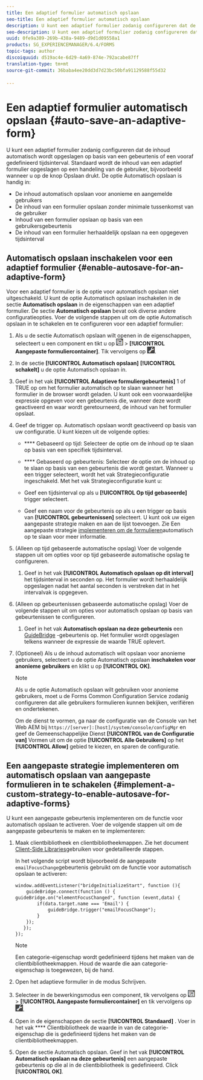 ```yaml
---
title: Een adaptief formulier automatisch opslaan
seo-title: Een adaptief formulier automatisch opslaan
description: U kunt een adaptief formulier zodanig configureren dat de inhoud automatisch wordt opgeslagen op basis van een gebeurtenis of een vooraf gedefinieerd tijdsinterval
seo-description: U kunt een adaptief formulier zodanig configureren dat de inhoud automatisch wordt opgeslagen op basis van een gebeurtenis of een vooraf gedefinieerd tijdsinterval
uuid: 0fe9a389-269b-438a-9489-d9d1d09558a1
products: SG_EXPERIENCEMANAGER/6.4/FORMS
topic-tags: author
discoiquuid: d519ac4e-6d29-4a69-874e-792acabe87ff
translation-type: tm+mt
source-git-commit: 36baba4ee20dd3d7d23bc50bfa91129588f55d32

---
```



# Een adaptief formulier automatisch opslaan {#auto-save-an-adaptive-form}

U kunt een adaptief formulier zodanig configureren dat de inhoud automatisch wordt opgeslagen op basis van een gebeurtenis of een vooraf gedefinieerd tijdsinterval. Standaard wordt de inhoud van een adaptief formulier opgeslagen op een handeling van de gebruiker, bijvoorbeeld wanneer u op de knop Opslaan drukt. De optie Automatisch opslaan is handig in:

* De inhoud automatisch opslaan voor anonieme en aangemelde gebruikers
* De inhoud van een formulier opslaan zonder minimale tussenkomst van de gebruiker
* Inhoud van een formulier opslaan op basis van een gebruikersgebeurtenis
* De inhoud van een formulier herhaaldelijk opslaan na een opgegeven tijdsinterval

## Automatisch opslaan inschakelen voor een adaptief formulier {#enable-autosave-for-an-adaptive-form}

Voor een adaptief formulier is de optie voor automatisch opslaan niet uitgeschakeld. U kunt de optie Automatisch opslaan inschakelen in de sectie **Automatisch opslaan** in de eigenschappen van een adaptief formulier. De sectie **Automatisch opslaan** bevat ook diverse andere configuratieopties. Voer de volgende stappen uit om de optie Automatisch opslaan in te schakelen en te configureren voor een adaptief formulier:

1. Als u de sectie Automatisch opslaan wilt openen in de eigenschappen, selecteert u een component en tikt u op ![veldniveau](assets/field-level.png) > **[!UICONTROL Aangepaste formuliercontainer]**. Tik vervolgens op ![cmp](assets/cmppr.png).
1. In de sectie **[!UICONTROL Automatisch opslaan]** **[!UICONTROL schakelt]** u de optie Automatisch opslaan in.
1. Geef in het vak **[!UICONTROL Adaptieve formuliergebeurtenis]** 1 of TRUE op om het formulier automatisch op te slaan wanneer het formulier in de browser wordt geladen. U kunt ook een voorwaardelijke expressie opgeven voor een gebeurtenis die, wanneer deze wordt geactiveerd en waar wordt geretourneerd, de inhoud van het formulier opslaat.
1. Geef de trigger op. Automatisch opslaan wordt geactiveerd op basis van uw configuratie. U kunt kiezen uit de volgende opties:

   * **** Gebaseerd op tijd: Selecteer de optie om de inhoud op te slaan op basis van een specifiek tijdsinterval.
   * **** Gebaseerd op gebeurtenis: Selecteer de optie om de inhoud op te slaan op basis van een gebeurtenis die wordt gestart.
   Wanneer u een trigger selecteert, wordt het vak Strategieconfiguratie ingeschakeld. Met het vak Strategieconfiguratie kunt u:

   * Geef een tijdsinterval op als u **[!UICONTROL Op tijd gebaseerde]** trigger selecteert.
   * Geef een naam voor de gebeurtenis op als u een trigger op basis van **[!UICONTROL gebeurtenissen]** selecteert.
   U kunt ook uw eigen aangepaste strategie maken en aan de lijst toevoegen. Zie Een aangepaste strategie [implementeren om de formulieren](/help/forms/using/auto-save-an-adaptive-form.md#p-implement-a-custom-strategy-to-enable-autosave-for-adaptive-forms-p)automatisch op te slaan voor meer informatie.

1. (Alleen op tijd gebaseerde automatische opslag) Voer de volgende stappen uit om opties voor op tijd gebaseerde automatische opslag te configureren.

   1. Geef in het vak **[!UICONTROL Automatisch opslaan op dit interval]** het tijdsinterval in seconden op. Het formulier wordt herhaaldelijk opgeslagen nadat het aantal seconden is verstreken dat in het intervalvak is opgegeven.

1. (Alleen op gebeurtenissen gebaseerde automatische opslag) Voer de volgende stappen uit om opties voor automatisch opslaan op basis van gebeurtenissen te configureren.

   1. Geef in het vak **Automatisch opslaan na deze gebeurtenis** een [GuideBridge](https://helpx.adobe.com/aem-forms/6/javascript-api/GuideBridge.html) -gebeurtenis op. Het formulier wordt opgeslagen telkens wanneer de expressie de waarde TRUE oplevert.

1. (Optioneel) Als u de inhoud automatisch wilt opslaan voor anonieme gebruikers, selecteert u de optie Automatisch opslaan **inschakelen voor anonieme gebruikers** en klikt u op **[!UICONTROL OK]**.

   >[!NOTE]
   >
   >Als u de optie Automatisch opslaan wilt gebruiken voor anonieme gebruikers, moet u de Forms Common Configuration Service zodanig configureren dat alle gebruikers formulieren kunnen bekijken, verifiëren en ondertekenen.
   >
   >Om de dienst te vormen, ga naar de configuratie van de Console van het Web AEM bij `https://[server]:[host]/system/console/configMgr` en geef de Gemeenschappelijke Dienst **[!UICONTROL van de Configuratie van]** Vormen uit om de optie **[!UICONTROL Alle Gebruikers]** op het **[!UICONTROL Allow]** gebied te kiezen, en sparen de configuratie.

## Een aangepaste strategie implementeren om automatisch opslaan van aangepaste formulieren in te schakelen {#implement-a-custom-strategy-to-enable-autosave-for-adaptive-forms}

U kunt een aangepaste gebeurtenis implementeren om de functie voor automatisch opslaan te activeren. Voer de volgende stappen uit om de aangepaste gebeurtenis te maken en te implementeren:

1. Maak clientbibliotheek en clientbibliotheekmappen. Zie het document [Client-Side Libraries](/help/sites-developing/clientlibs.md)gebruiken voor gedetailleerde stappen.

   In het volgende script wordt bijvoorbeeld de aangepaste `emailFocusChange`gebeurtenis gebruikt om de functie voor automatisch opslaan te activeren:

   ```
   window.addEventListener("bridgeInitializeStart", function (){   
       guideBridge.connect(function () { guideBridge.on("elementFocusChanged", function (event,data) { 
           if(data.target.name === 'Email') {
               guideBridge.trigger("emailFocusChange");
           }
       });
      });
   });
   ```

   >[!NOTE]
   >
   >Een categorie-eigenschap wordt gedefinieerd tijdens het maken van de clientbibliotheekmappen. Houd de waarde die aan categorie-eigenschap is toegewezen, bij de hand.

1. Open het adaptieve formulier in de modus Schrijven.

1. Selecteer in de bewerkingsmodus een component, tik vervolgens op ![veldniveau](assets/field-level.png) > **[!UICONTROL Aangepaste formuliercontainer]** en tik vervolgens op ![cmr](assets/cmppr.png).
1. Open in de eigenschappen de sectie **[!UICONTROL Standaard]** . Voer in het vak **** Clientbibliotheek de waarde in van de categorie-eigenschap die is gedefinieerd tijdens het maken van de clientbibliotheekmappen.
1. Open de sectie Automatisch opslaan. Geef in het vak **[!UICONTROL Automatisch opslaan na deze gebeurtenis]** een aangepaste gebeurtenis op die al in de clientbibliotheek is gedefinieerd. Click **[!UICONTROL OK]**.

